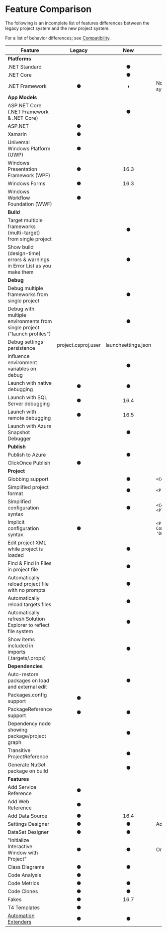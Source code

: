 # Feature Comparison

The following is an incomplete list of features differences between the legacy project system and the new project system. 

For a list of behavior differences; see [Compatibility](compatibility.md).

**Feature**|**Legacy**|**New**|**Notes**
---|:---:|:---:|---
**Platforms**                                                               |
.NET Standard                                                               |          | ●
.NET Core                                                                   |          | ●
.NET Framework                                                              | ●        | ◖  | No ASP.NET AppModel support in new project system
**App Models**                                                              |
ASP.NET Core (.NET Framework & .NET Core)                                   |          | ●
ASP.NET                                                                     | ●        |   
Xamarin                                                                     | ●        |   
Universal Windows Platform (UWP)                                            | ●        |
Windows Presentation Framework (WPF)                                        | ●        | 16.3
Windows Forms                                                               | ●        | 16.3
Windows Workflow Foundation (WWF)                                           | ●        |
**Build**|
Target multiple frameworks (multi-target) from single project               |          | ●
Show build (design-time) errors & warnings in Error List as you make them   |          | ●
**Debug**|
Debug multiple frameworks from single project                               |          | ●
Debug with multiple environments from single project ("launch profiles")    |          | ●
Debug settings persistence                                                  |project.csproj.user|launchsettings.json
Influence environment variables on debug                                    |          | ● 
Launch with native debugging                                                | ●        | ●
Launch with SQL Server debugging                                            | ●        | 16.4
Launch with remote debugging                                                | ●        | 16.5
Launch with Azure Snapshot Debugger                                         |          | ●
**Publish**                                                                 |
Publish to Azure                                                            |          | ●
ClickOnce Publish                                                           | ●        | 
**Project**                                                                 |
Globbing support                                                            |          | ●    | `<Compile Include="*.cs" />`
Simplified project format                                                   |          | ●    | `<Project Sdk="Microsoft.Net.Sdk">`
Simplified configuration syntax                                             |          | ●    | `<Configurations>Debug;Release<Configurations>;<Platforms>AnyCPU;x64</Platforms>`
Implicit configuration syntax                                               | ●        |      | `<PropertyGroup Condition="'$(Configuration)\|$(Platform)' == 'Debug\|AnyCPU'">`
Edit project XML while project is loaded                                    |          | ●
Find & Find in Files in project file                                        |          | ●
Automatically reload project file with no prompts                           |          | ●
Automatically reload targets files                                          |          | ●
Automatically refresh Solution Explorer to reflect file system              |          | ●
Show items included in imports (.targets/.props)                            |          | ●
**Dependencies**|
Auto-restore packages on load and external edit                             |          | ● 
Packages.config support                                                     | ●        |
PackageReference support                                                    | ●        | ●
Dependency node showing package/project graph                               |          | ● 
Transitive ProjectReference                                                 |          | ●
Generate NuGet package on build                                             |          | ● 
**Features**|
Add Service Reference                                                       | ●        | 
Add Web Reference                                                           | ●        | 
Add Data Source                                                             | ●        | 16.4
Settings Designer                                                           | ●        | ● | Added support for .NET Core 3.0 in 16.7
DataSet Designer                                                            | ●        | ●
"Initialize Interactive Window with Project"                                | ●        | ● | Only when targeting .NET Framework.
Class Diagrams                                                              | ●        | ●
Code Analysis                                                               | ●        | 
Code Metrics                                                                | ●        | ● 
Code Clones                                                                 | ●        | ●
Fakes                                                                       | ●        | 16.7
T4 Templates                                                                | ●        | 
[Automation Extenders](https://msdn.microsoft.com/en-us/library/0y92k2w2.aspx)| ●      | ●

